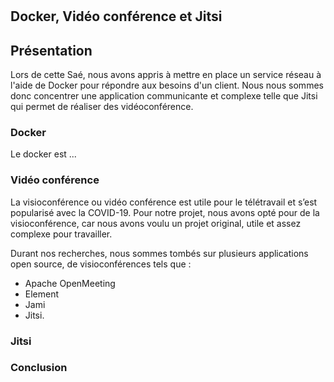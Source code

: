 # 
## Docker, Vidéo conférence et Jitsi

## Présentation

  Lors de cette Saé, nous avons appris à mettre en place un service réseau à l'aide de Docker pour répondre aux besoins d'un client. Nous nous sommes donc concentrer une application communicante et complexe telle que Jitsi qui permet de réaliser des vidéoconférence. 

### Docker 
  
  Le docker est ... 

### Vidéo conférence
 
La visioconférence ou vidéo conférence est utile pour le télétravail et s’est popularisé avec la COVID-19.  Pour notre projet, nous avons opté pour de la visioconférence, car nous avons voulu un projet original, utile et assez complexe pour travailler.

Durant nos recherches, nous sommes tombés sur plusieurs applications open source, de visioconférences tels que :
-	Apache OpenMeeting
-	Element 
-	Jami
-	Jitsi.


### Jitsi


### **Conclusion**
